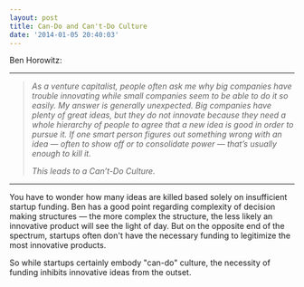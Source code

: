 ```yaml
---
layout: post
title: Can-Do and Can't-Do Culture
date: '2014-01-05 20:40:03'
---
```


<p>Ben Horowitz:</p>

<hr />

<blockquote>
  <p><em>As a venture capitalist, people often ask me why big companies have trouble innovating while small companies seem to be able to do it so easily. My answer is generally unexpected. Big companies have plenty of great ideas, but they do not innovate because they need a whole hierarchy of people to agree that a new idea is good in order to pursue it. If one smart person figures out something wrong with an idea — often to show off or to consolidate power — that’s usually enough to kill it.</em></p>
  
  <p><em>This leads to a Can’t-Do Culture.</em></p>
</blockquote>

<hr />

<p>You have to wonder how many ideas are killed based solely on insufficient startup funding. Ben has a good point regarding complexity of decision making structures — the more complex the structure, the less likely an innovative product will see the light of day. But on the opposite end of the spectrum, startups often don't have the necessary funding to legitimize the most innovative products. </p>

<p>So while startups certainly embody "can-do" culture, the necessity of funding inhibits innovative ideas from the outset. </p>